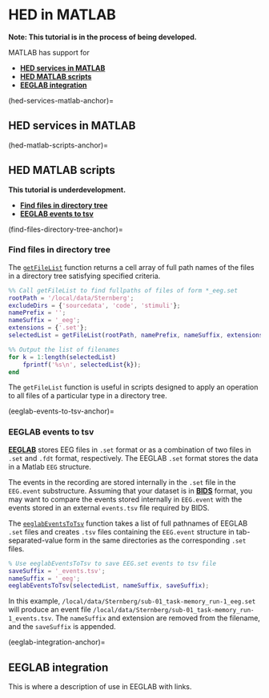 # HED in MATLAB
**Note: This tutorial is in the process of being developed.** 

MATLAB has support for  

* [**HED services in MATLAB**](hed-services-matlab-anchor) 
* [**HED MATLAB scripts**](hed-matlab-scripts-anchor) 
* [**EEGLAB integration**](eeglab-integration-anchor)  


(hed-services-matlab-anchor)=
## HED services in MATLAB





(hed-matlab-scripts-anchor)=
## HED MATLAB scripts

**This tutorial is underdevelopment.**

* [**Find files in directory tree**](find-files-directory-tree-anchor)
* [**EEGLAB events to tsv**](eeglab-events-to-tsv-anchor)  


(find-files-directory-tree-anchor)=
### Find files in directory tree

The [`getFileList`](https://raw.githubusercontent.com/hed-standard/hed-examples/main/hedcode/matlab_scripts/hed_utilities/getFileList.m)
function returns a cell array of full path names of
the files in a directory tree satisfying specified criteria.

```matlab
%% Call getFileList to find fullpaths of files of form *_eeg.set
rootPath = '/local/data/Sternberg';
excludeDirs = {'sourcedata', 'code', 'stimuli'};
namePrefix = '';
nameSuffix = '_eeg';
extensions = {'.set'};
selectedList = getFileList(rootPath, namePrefix, nameSuffix, extensions, excludeDirs);

%% Output the list of filenames
for k = 1:length(selectedList)
    fprintf('%s\n', selectedList{k});
end
```
The `getFileList` function is useful in scripts designed to apply
an operation to all files of a particular type in a directory tree.

(eeglab-events-to-tsv-anchor)=
### EEGLAB events to tsv

[**EEGLAB**](https://eeglab.org/) stores EEG files in `.set` format or as a
combination of two files in `.set` and `.fdt` format, respectively.
The EEGLAB `.set` format stores the data in a Matlab `EEG` structure.

The events in the recording are stored internally in the `.set` file
in the `EEG.event` substructure.
Assuming that your dataset is in 
[**BIDS**](https://bids-specification.readthedocs.io/en/stable/) format,
you may want to compare the events stored internally in `EEG.event` with
the events stored in an external `events.tsv` file required by BIDS.

The [`eeglabEventsToTsv`](https://raw.githubusercontent.com/hed-standard/hed-examples/main/hedcode/matlab_scripts/hed_utilities/eeglabEventsToTsv.m)
function takes a list of full pathnames of EEGLAB `.set` files and creates `.tsv` files
containing the `EEG.event` structure in tab-separated-value form in the same
directories as the corresponding `.set` files.

````matlab
% Use eeglabEventsToTsv to save EEG.set events to tsv file
saveSuffix = '_events.tsv';
nameSuffix = '_eeg';
eeglabEventsToTsv(selectedList, nameSuffix, saveSuffix);
````

In this example, `/local/data/Sternberg/sub-01_task-memory_run-1_eeg.set`
will produce an event file `/local/data/Sternberg/sub-01_task-memory_run-1_events.tsv`.
The `nameSuffix` and extension are removed from the filename, and the 
`saveSuffix` is appended.

(eeglab-integration-anchor)=
## EEGLAB integration

This is where a description of use in EEGLAB with links.